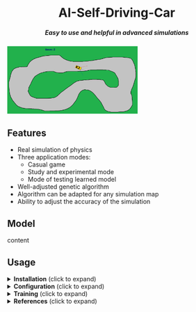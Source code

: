 <h1 align="center"> <strong> AI-Self-Driving-Car </strong> </h1>

<h5 align="center"> Easy to use and helpful in advanced simulations </h5>
<img
  src="https://github.com/domirom604/AI-Self-Driving-Car/blob/main/logo.png"
  alt="Alt text"
  title="Optional title"
  style="display: inline-block; margin: 0 auto; max-width: 300px">

## Features
<ul>
  <li>Real simulation of physics</li>
  <li>Three application modes:
    <ul>
      <li>Casual game</li>
      <li>Study and experimental mode</li>
      <li>Mode of testing learned model</li>
    </ul>
  </li>
  <li>Well-adjusted genetic algorithm</li>
  <li>Algorithm can be adapted for any simulation map</li>
  <li>Ability to adjust the accuracy of the simulation</li>
</ul>

## Model
content
## Usage

<details>
    <summary><strong>Installation</strong> (click to expand)</summary>
       <ul>
        <li> Python >= 3.8 </li>
        <li> KerasGA = 1.0.0 </li>
        <li> Keras >= 2.11.0 </li>
        <li> Tensorflow >= 2.11.0 </li>
        <li> Basic libraries like: pandas, numpy, pillow </li>
       </ul>
         Then, clone the repo and install the project with:
         
          $ git clone https://github.com/domirom604/AI-Self-Driving-Car
          $ cd AI-Self-Driving-Car
          $ pip install -e .
         
      
</details>
         
<details>
    <summary><strong>Configuration</strong> (click to expand)</summary>
       <p>Content 1 Content 1 Content 1 Content 1 Content 1</p>
</details>

<details> 
    <summary> <strong>Training</strong> (click to expand)</summary> 
       <p>Content 1 Content 1 Content 1 Content 1 Content 1</p>
</details>
         
<details>
     <summary><strong>References</strong> (click to expand)</summary>
       <ul>
        <li>https://pypi.org/project/KerasGA/</li>
        <li>https://www.tensorflow.org/api_docs/python/tf/keras/Model#predict</li>
        <li>https://www.pygame.org/docs/</li>
        <li>https://keras.io/guides/sequential_model/</li>
      </ul>
</details>
